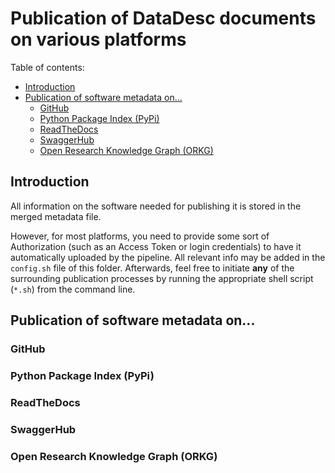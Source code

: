 # Publication of DataDesc documents on various platforms

Table of contents:

- [Introduction](https://github.com/FZJ-IEK3-VSA/DataDesc/tree/main/tools/annotation#introduction)
- [Publication of software metadata on...](https://github.com/FZJ-IEK3-VSA/DataDesc/tree/main/tools/annotation#publication-of-software-metadata-on...)
    - [GitHub](https://github.com/FZJ-IEK3-VSA/DataDesc/tree/main/tools/annotation#github)
    - [Python Package Index (PyPi)](https://github.com/FZJ-IEK3-VSA/DataDesc/tree/main/tools/annotation#python-package-index-(pypi))
    - [ReadTheDocs](https://github.com/FZJ-IEK3-VSA/DataDesc/tree/main/tools/annotation#readthedocs)
    - [SwaggerHub](https://github.com/FZJ-IEK3-VSA/DataDesc/tree/main/tools/annotation#swaggerhub)
    - [Open Research Knowledge Graph (ORKG)](https://github.com/FZJ-IEK3-VSA/DataDesc/tree/main/tools/annotation#open-research-knowledge-graph-(orkg))

## Introduction

All information on the software needed for publishing it is stored in the merged metadata file.

However, for most platforms, you need to provide some sort of Authorization (such as an Access Token or login credentials) to have it automatically uploaded by the pipeline.
All relevant info may be added in the `config.sh` file of this folder.
Afterwards, feel free to initiate **any** of the surrounding publication processes by running the appropriate shell script (`*.sh`) from the command line.

## Publication of software metadata on...

### GitHub

### Python Package Index (PyPi)

### ReadTheDocs

### SwaggerHub

### Open Research Knowledge Graph (ORKG)
